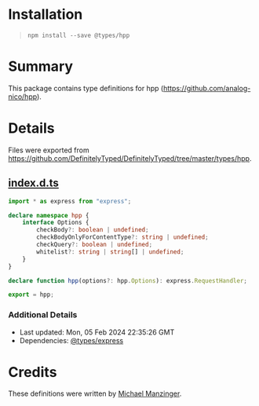 # Installation
> `npm install --save @types/hpp`

# Summary
This package contains type definitions for hpp (https://github.com/analog-nico/hpp).

# Details
Files were exported from https://github.com/DefinitelyTyped/DefinitelyTyped/tree/master/types/hpp.
## [index.d.ts](https://github.com/DefinitelyTyped/DefinitelyTyped/tree/master/types/hpp/index.d.ts)
````ts
import * as express from "express";

declare namespace hpp {
    interface Options {
        checkBody?: boolean | undefined;
        checkBodyOnlyForContentType?: string | undefined;
        checkQuery?: boolean | undefined;
        whitelist?: string | string[] | undefined;
    }
}

declare function hpp(options?: hpp.Options): express.RequestHandler;

export = hpp;

````

### Additional Details
 * Last updated: Mon, 05 Feb 2024 22:35:26 GMT
 * Dependencies: [@types/express](https://npmjs.com/package/@types/express)

# Credits
These definitions were written by [Michael Manzinger](https://github.com/kryops).
